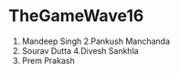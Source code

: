 # TheGameWave16
1. Mandeep Singh
2.Pankush Manchanda
3. Sourav Dutta
4.Divesh Sankhla
5. Prem Prakash
